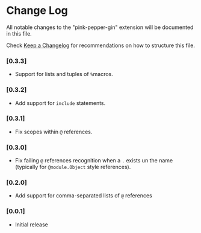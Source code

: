 # Change Log

All notable changes to the "pink-pepper-gin" extension will be documented in this file.

Check [Keep a Changelog](http://keepachangelog.com/) for recommendations on how to structure this file.

### [0.3.3]

- Support for lists and tuples of `%`macros.

### [0.3.2]

- Add support for `include` statements.

### [0.3.1]

- Fix scopes within `@` references.

### [0.3.0]

- Fix failing `@` references recognition when a `.` exists un the name
(typically for `@module.Object` style references).

### [0.2.0]

- Add support for comma-separated lists of `@` references

### [0.0.1]

- Initial release
